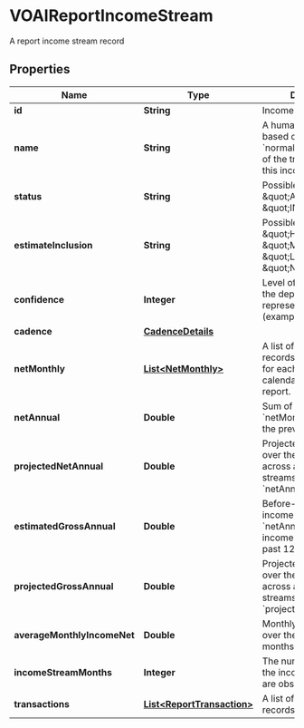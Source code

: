 

# VOAIReportIncomeStream

A report income stream record

## Properties

| Name | Type | Description | Notes |
|------------ | ------------- | ------------- | -------------|
|**id** | **String** | Income stream ID |  |
|**name** | **String** | A human-readable name based on the &#x60;normalizedPayee&#x60; name of the transactions for this income stream |  |
|**status** | **String** | Possible values: \&quot;ACTIVE\&quot;, \&quot;INACTIVE\&quot; |  |
|**estimateInclusion** | **String** | Possible values: \&quot;HIGH\&quot;, \&quot;MODERATE\&quot;, \&quot;LOW\&quot;, \&quot;NO\&quot; |  |
|**confidence** | **Integer** | Level of confidence that the deposit stream represents income (example: 85%) |  |
|**cadence** | [**CadenceDetails**](CadenceDetails.md) |  |  |
|**netMonthly** | [**List&lt;NetMonthly&gt;**](NetMonthly.md) | A list of net monthly records. One instance for each complete calendar month in the report. |  [optional] |
|**netAnnual** | **Double** | Sum of all values in &#x60;netMonthlyIncome&#x60; over the previous 12 months |  [optional] |
|**projectedNetAnnual** | **Double** | Projected net income over the next 12 months, across all income streams, based on &#x60;netAnnualIncome&#x60; |  [optional] |
|**estimatedGrossAnnual** | **Double** | Before-tax gross annual income (estimated from &#x60;netAnnual&#x60;) across all income stream in the past 12 months |  [optional] |
|**projectedGrossAnnual** | **Double** | Projected gross income over the next 12 months, across all active income streams, based on &#x60;projectedNetAnnual&#x60; |  [optional] |
|**averageMonthlyIncomeNet** | **Double** | Monthly average amount over the previous 24 months |  [optional] |
|**incomeStreamMonths** | **Integer** | The number of months the income transactions are observed |  [optional] |
|**transactions** | [**List&lt;ReportTransaction&gt;**](ReportTransaction.md) | A list of transaction records |  |



